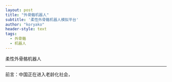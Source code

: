 ```yaml
---
layout: post
title: "外骨骼机器人"
subtitle: '柔性外骨骼机器人模拟平台'
author: "koryako"
header-style: text
tags:
  - 外骨骼
  - 机器人
---
```


柔性外骨骼机器人

---

前言：中国正在进入老龄化社会，